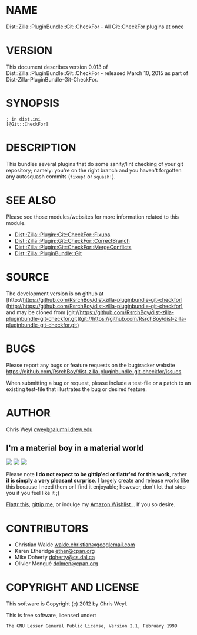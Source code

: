 # NAME

Dist::Zilla::PluginBundle::Git::CheckFor - All Git::CheckFor plugins at once

# VERSION

This document describes version 0.013 of Dist::Zilla::PluginBundle::Git::CheckFor - released March 10, 2015 as part of Dist-Zilla-PluginBundle-Git-CheckFor.

# SYNOPSIS

    ; in dist.ini
    [@Git::CheckFor]

# DESCRIPTION

This bundles several plugins that do some sanity/lint checking of your git
repository; namely: you're on the right branch and you haven't forgotten any
autosquash commits (`fixup!` or `squash!`).

# SEE ALSO

Please see those modules/websites for more information related to this module.

- [Dist::Zilla::Plugin::Git::CheckFor::Fixups](https://metacpan.org/pod/Dist::Zilla::Plugin::Git::CheckFor::Fixups)
- [Dist::Zilla::Plugin::Git::CheckFor::CorrectBranch](https://metacpan.org/pod/Dist::Zilla::Plugin::Git::CheckFor::CorrectBranch)
- [Dist::Zilla::Plugin::Git::CheckFor::MergeConflicts](https://metacpan.org/pod/Dist::Zilla::Plugin::Git::CheckFor::MergeConflicts)
- [Dist::Zilla::PluginBundle::Git](https://metacpan.org/pod/Dist::Zilla::PluginBundle::Git)

# SOURCE

The development version is on github at [http://https://github.com/RsrchBoy/dist-zilla-pluginbundle-git-checkfor](http://https://github.com/RsrchBoy/dist-zilla-pluginbundle-git-checkfor)
and may be cloned from [git://https://github.com/RsrchBoy/dist-zilla-pluginbundle-git-checkfor.git](git://https://github.com/RsrchBoy/dist-zilla-pluginbundle-git-checkfor.git)

# BUGS

Please report any bugs or feature requests on the bugtracker website
https://github.com/RsrchBoy/dist-zilla-pluginbundle-git-checkfor/issues

When submitting a bug or request, please include a test-file or a
patch to an existing test-file that illustrates the bug or desired
feature.

# AUTHOR

Chris Weyl <cweyl@alumni.drew.edu>

## I'm a material boy in a material world

<div>
    <a href="https://www.gittip.com/RsrchBoy/"><img src="https://raw.githubusercontent.com/gittip/www.gittip.com/master/www/assets/%25version/logo.png" /></a>
    <a href="http://bit.ly/rsrchboys-wishlist"><img src="http://wps.io/wp-content/uploads/2014/05/amazon_wishlist.resized.png" /></a>
    <a href="https://flattr.com/submit/auto?user_id=RsrchBoy&url=https%3A%2F%2Fgithub.com%2FRsrchBoy%2Fdist-zilla-pluginbundle-git-checkfor&title=RsrchBoy's%20CPAN%20Dist-Zilla-PluginBundle-Git-CheckFor&tags=%22RsrchBoy's%20Dist-Zilla-PluginBundle-Git-CheckFor%20in%20the%20CPAN%22"><img src="http://api.flattr.com/button/flattr-badge-large.png" /></a>
</div>

Please note **I do not expect to be gittip'ed or flattr'ed for this work**,
rather **it is simply a very pleasant surprise**. I largely create and release
works like this because I need them or I find it enjoyable; however, don't let
that stop you if you feel like it ;)

[Flattr this](https://flattr.com/submit/auto?user_id=RsrchBoy&url=https%3A%2F%2Fgithub.com%2FRsrchBoy%2Fdist-zilla-pluginbundle-git-checkfor&title=RsrchBoy&#x27;s%20CPAN%20Dist-Zilla-PluginBundle-Git-CheckFor&tags=%22RsrchBoy&#x27;s%20Dist-Zilla-PluginBundle-Git-CheckFor%20in%20the%20CPAN%22),
[gittip me](https://www.gittip.com/RsrchBoy/), or indulge my
[Amazon Wishlist](http://bit.ly/rsrchboys-wishlist)...  If you so desire.

# CONTRIBUTORS

- Christian Walde <walde.christian@googlemail.com>
- Karen Etheridge <ether@cpan.org>
- Mike Doherty <doherty@cs.dal.ca>
- Olivier Mengué <dolmen@cpan.org>

# COPYRIGHT AND LICENSE

This software is Copyright (c) 2012 by Chris Weyl.

This is free software, licensed under:

    The GNU Lesser General Public License, Version 2.1, February 1999

